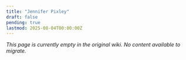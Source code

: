 ```yaml
---
title: "Jennifer Pixley"
draft: false
pending: true
lastmod: 2025-08-04T00:00:00Z
---
```


*This page is currently empty in the original wiki. No content available to migrate.*